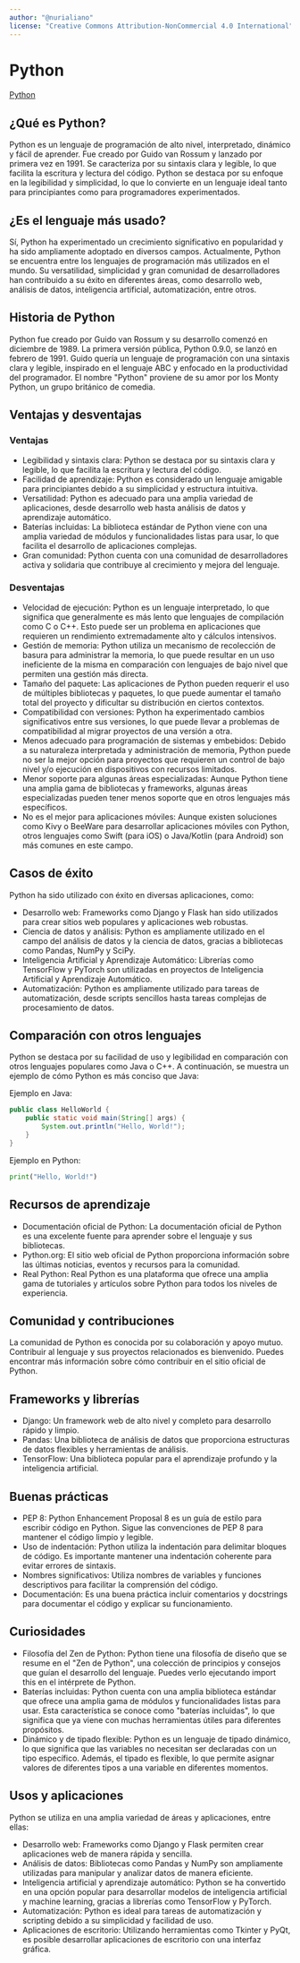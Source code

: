 ```yaml
---
author: "@nurialiano"
license: "Creative Commons Attribution-NonCommercial 4.0 International"
---
```


# Python

[Python](#python)

## ¿Qué es Python?

Python es un lenguaje de programación de alto nivel, interpretado, dinámico y fácil de aprender. Fue creado por Guido van Rossum y lanzado por primera vez en 1991. Se caracteriza por su sintaxis clara y legible, lo que facilita la escritura y lectura del código. Python se destaca por su enfoque en la legibilidad y simplicidad, lo que lo convierte en un lenguaje ideal tanto para principiantes como para programadores experimentados.

## ¿Es el lenguaje más usado?

Sí, Python ha experimentado un crecimiento significativo en popularidad y ha sido ampliamente adoptado en diversos campos. Actualmente, Python se encuentra entre los lenguajes de programación más utilizados en el mundo. Su versatilidad, simplicidad y gran comunidad de desarrolladores han contribuido a su éxito en diferentes áreas, como desarrollo web, análisis de datos, inteligencia artificial, automatización, entre otros.

## Historia de Python

Python fue creado por Guido van Rossum y su desarrollo comenzó en diciembre de 1989. La primera versión pública, Python 0.9.0, se lanzó en febrero de 1991. Guido quería un lenguaje de programación con una sintaxis clara y legible, inspirado en el lenguaje ABC y enfocado en la productividad del programador. El nombre "Python" proviene de su amor por los Monty Python, un grupo británico de comedia.

## Ventajas y desventajas

### Ventajas

- Legibilidad y sintaxis clara: Python se destaca por su sintaxis clara y legible, lo que facilita la escritura y lectura del código.
- Facilidad de aprendizaje: Python es considerado un lenguaje amigable para principiantes debido a su simplicidad y estructura intuitiva.
- Versatilidad: Python es adecuado para una amplia variedad de aplicaciones, desde desarrollo web hasta análisis de datos y aprendizaje automático.
- Baterías incluidas: La biblioteca estándar de Python viene con una amplia variedad de módulos y funcionalidades listas para usar, lo que facilita el desarrollo de aplicaciones complejas.
- Gran comunidad: Python cuenta con una comunidad de desarrolladores activa y solidaria que contribuye al crecimiento y mejora del lenguaje.

### Desventajas

- Velocidad de ejecución: Python es un lenguaje interpretado, lo que significa que generalmente es más lento que lenguajes de compilación como C o C++. Esto puede ser un problema en aplicaciones que requieren un rendimiento extremadamente alto y cálculos intensivos.
- Gestión de memoria: Python utiliza un mecanismo de recolección de basura para administrar la memoria, lo que puede resultar en un uso ineficiente de la misma en comparación con lenguajes de bajo nivel que permiten una gestión más directa.
- Tamaño del paquete: Las aplicaciones de Python pueden requerir el uso de múltiples bibliotecas y paquetes, lo que puede aumentar el tamaño total del proyecto y dificultar su distribución en ciertos contextos.
- Compatibilidad con versiones: Python ha experimentado cambios significativos entre sus versiones, lo que puede llevar a problemas de compatibilidad al migrar proyectos de una versión a otra.
- Menos adecuado para programación de sistemas y embebidos: Debido a su naturaleza interpretada y administración de memoria, Python puede no ser la mejor opción para proyectos que requieren un control de bajo nivel y/o ejecución en dispositivos con recursos limitados.
- Menor soporte para algunas áreas especializadas: Aunque Python tiene una amplia gama de bibliotecas y frameworks, algunas áreas especializadas pueden tener menos soporte que en otros lenguajes más específicos.
- No es el mejor para aplicaciones móviles: Aunque existen soluciones como Kivy o BeeWare para desarrollar aplicaciones móviles con Python, otros lenguajes como Swift (para iOS) o Java/Kotlin (para Android) son más comunes en este campo.

## Casos de éxito

Python ha sido utilizado con éxito en diversas aplicaciones, como:

- Desarrollo web: Frameworks como Django y Flask han sido utilizados para crear sitios web populares y aplicaciones web robustas.
- Ciencia de datos y análisis: Python es ampliamente utilizado en el campo del análisis de datos y la ciencia de datos, gracias a bibliotecas como Pandas, NumPy y SciPy.
- Inteligencia Artificial y Aprendizaje Automático: Librerías como TensorFlow y PyTorch son utilizadas en proyectos de Inteligencia Artificial y Aprendizaje Automático.
- Automatización: Python es ampliamente utilizado para tareas de automatización, desde scripts sencillos hasta tareas complejas de procesamiento de datos.

## Comparación con otros lenguajes

Python se destaca por su facilidad de uso y legibilidad en comparación con otros lenguajes populares como Java o C++. A continuación, se muestra un ejemplo de cómo Python es más conciso que Java:

Ejemplo en Java:

~~~java
public class HelloWorld {
    public static void main(String[] args) {
        System.out.println("Hello, World!");
    }
}
~~~

Ejemplo en Python:

~~~py
print("Hello, World!")
~~~

## Recursos de aprendizaje

- Documentación oficial de Python: La documentación oficial de Python es una excelente fuente para aprender sobre el lenguaje y sus bibliotecas.
- Python.org: El sitio web oficial de Python proporciona información sobre las últimas noticias, eventos y recursos para la comunidad.
- Real Python: Real Python es una plataforma que ofrece una amplia gama de tutoriales y artículos sobre Python para todos los niveles de experiencia.

## Comunidad y contribuciones

La comunidad de Python es conocida por su colaboración y apoyo mutuo. Contribuir al lenguaje y sus proyectos relacionados es bienvenido. Puedes encontrar más información sobre cómo contribuir en el sitio oficial de Python.

## Frameworks y librerías

- Django: Un framework web de alto nivel y completo para desarrollo rápido y limpio.
- Pandas: Una biblioteca de análisis de datos que proporciona estructuras de datos flexibles y herramientas de análisis.
- TensorFlow: Una biblioteca popular para el aprendizaje profundo y la inteligencia artificial.

## Buenas prácticas

- PEP 8: Python Enhancement Proposal 8 es un guía de estilo para escribir código en Python. Sigue las convenciones de PEP 8 para mantener el código limpio y legible.
- Uso de indentación: Python utiliza la indentación para delimitar bloques de código. Es importante mantener una indentación coherente para evitar errores de sintaxis.
- Nombres significativos: Utiliza nombres de variables y funciones descriptivos para facilitar la comprensión del código.
- Documentación: Es una buena práctica incluir comentarios y docstrings para documentar el código y explicar su funcionamiento.

## Curiosidades

- Filosofía del Zen de Python: Python tiene una filosofía de diseño que se resume en el "Zen de Python", una colección de principios y consejos que guían el desarrollo del lenguaje. Puedes verlo ejecutando import this en el intérprete de Python.
- Baterías incluidas: Python cuenta con una amplia biblioteca estándar que ofrece una amplia gama de módulos y funcionalidades listas para usar. Esta característica se conoce como "baterías incluidas", lo que significa que ya viene con muchas herramientas útiles para diferentes propósitos.
- Dinámico y de tipado flexible: Python es un lenguaje de tipado dinámico, lo que significa que las variables no necesitan ser declaradas con un tipo específico. Además, el tipado es flexible, lo que permite asignar valores de diferentes tipos a una variable en diferentes momentos.

## Usos y aplicaciones

Python se utiliza en una amplia variedad de áreas y aplicaciones, entre ellas:

- Desarrollo web: Frameworks como Django y Flask permiten crear aplicaciones web de manera rápida y sencilla.
- Análisis de datos: Bibliotecas como Pandas y NumPy son ampliamente utilizadas para manipular y analizar datos de manera eficiente.
- Inteligencia artificial y aprendizaje automático: Python se ha convertido en una opción popular para desarrollar modelos de inteligencia artificial y machine learning, gracias a librerías como TensorFlow y PyTorch.
- Automatización: Python es ideal para tareas de automatización y scripting debido a su simplicidad y facilidad de uso.
- Aplicaciones de escritorio: Utilizando herramientas como Tkinter y PyQt, es posible desarrollar aplicaciones de escritorio con una interfaz gráfica.


